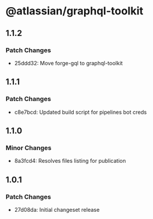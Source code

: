 # @atlassian/graphql-toolkit

## 1.1.2

### Patch Changes

- 25ddd32: Move forge-gql to graphql-toolkit

## 1.1.1

### Patch Changes

- c8e7bcd: Updated build script for pipelines bot creds

## 1.1.0

### Minor Changes

- 8a3fcd4: Resolves files listing for publication

## 1.0.1

### Patch Changes

- 27d08da: Initial changeset release
